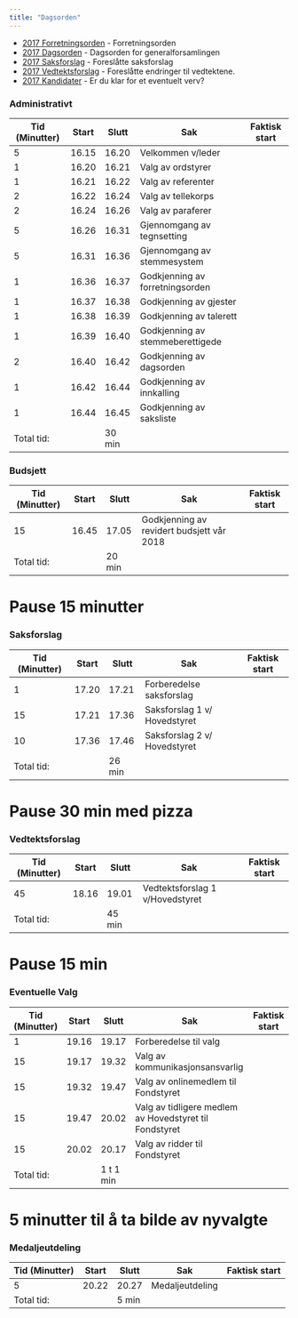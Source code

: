 ```yaml
---
title: "Dagsorden"
---
```


* [2017 Forretningsorden](/wiki/online/generalforsamlingen/ekstra2017/forretningsorden) - Forretningsorden
* [2017 Dagsorden](/wiki/online/generalforsamlingen/ekstra2017/dagsorden) - Dagsorden for generalforsamlingen
* [2017 Saksforslag](/wiki/online/generalforsamlingen/ekstra2017/saksforslag) - Foreslåtte saksforslag
* [2017 Vedtektsforslag](/wiki/online/generalforsamlingen/ekstra2017/vedtektsforslag) - Foreslåtte endringer til vedtektene. 
* [2017 Kandidater](/wiki/online/generalforsamlingen/ekstra2017/valg) - Er du klar for et eventuelt verv?


### Administrativt
|  Tid (Minutter) | Start   | Slutt   | Sak   | Faktisk start   |
|---|---|---|---|---|
| 5 | 16.15 | 16.20 | Velkommen v/leder |   |
| 1 | 16.20 | 16.21 | Valg av ordstyrer  |   |
| 1 | 16.21 | 16.22 | Valg av referenter |   |
| 2 | 16.22 | 16.24 | Valg av tellekorps  |   |
| 2 | 16.24 | 16.26 | Valg av paraferer  |  |
| 5 | 16.26 | 16.31 | Gjennomgang av tegnsetting  |  |
| 5 | 16.31 | 16.36 | Gjennomgang av stemmesystem  |  |
| 1 | 16.36 | 16.37 | Godkjenning av forretningsorden  | |
| 1 | 16.37 | 16.38 | Godkjenning av gjester  |  |
| 1 | 16.38 | 16.39 | Godkjenning av talerett  |   |
| 1 | 16.39 | 16.40 | Godkjenning av stemmeberettigede  |   |
| 2 | 16.40 | 16.42 | Godkjenning av dagsorden  |  |
| 1 | 16.42 | 16.44 | Godkjenning av innkalling  |   |
| 1 | 16.44 | 16.45 | Godkjenning av saksliste  |  |
| Total tid: | |30 min|


### Budsjett
|  Tid (Minutter) | Start   | Slutt   | Sak   | Faktisk start   |
|---|---|---|---|---|
| 15 | 16.45  | 17.05  | Godkjenning av revidert budsjett vår 2018  |    
| Total tid: | |20 min|

# Pause 15 minutter

### Saksforslag
|  Tid (Minutter) | Start   | Slutt   | Sak   | Faktisk start   |
|---|---|---|---|---|
| 1   | 17.20 | 17.21 | Forberedelse saksforslag |  |
| 15   | 17.21 | 17.36 | Saksforslag 1 v/ Hovedstyret |  |
| 10   | 17.36 | 17.46 | Saksforslag 2 v/ Hovedstyret |  |
| Total tid: | |26 min|

# Pause 30 min med pizza

### Vedtektsforslag
|  Tid (Minutter) | Start   | Slutt   | Sak   | Faktisk start   |
|---|---|---|---|---|
| 45 | 18.16 | 19.01 | Vedtektsforslag 1 v/Hovedstyret  |   |
| Total tid: | | 45 min|

# Pause 15 min

### Eventuelle Valg
|  Tid (Minutter) | Start   | Slutt   | Sak   | Faktisk start   |
|---|---|---|---|---|
| 1 | 19.16  | 19.17  | Forberedelse til valg  |  |
| 15 | 19.17  | 19.32  | Valg av kommunikasjonsansvarlig  |  |
| 15 | 19.32  | 19.47  | Valg av onlinemedlem til Fondstyret  |  |
| 15 | 19.47  | 20.02  | Valg av tidligere medlem av Hovedstyret til Fondstyret  |  |
| 15 | 20.02  | 20.17  | Valg av ridder til Fondstyret  |  |
| Total tid: | |1 t 1 min|

# 5 minutter til å ta bilde av nyvalgte

### Medaljeutdeling
|  Tid (Minutter) | Start   | Slutt   | Sak   | Faktisk start   |
|---|---|---|---|---|
| 5 | 20.22  | 20.27  | Medaljeutdeling  |   |
| Total tid: | |5 min|
